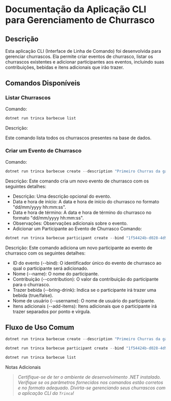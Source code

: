 # Documentação da Aplicação CLI para Gerenciamento de Churrasco
## Descrição
Esta aplicação CLI (Interface de Linha de Comando) foi desenvolvida para gerenciar churrascos. Ela permite criar eventos de churrasco, listar os churrascos existentes e adicionar participantes aos eventos, incluindo suas contribuições, bebidas e itens adicionais que irão trazer.

## Comandos Disponíveis
### Listar Churrascos
Comando:

```powershell
dotnet run trinca barbecue list
```
Descrição:

Este comando lista todos os churrascos presentes na base de dados.

### Criar um Evento de Churrasco
Comando:

```powershell
dotnet run trinca barbecue create --description "Primeiro Churras da galera!!!!" --begin "12/01/2024 13:00:00" --end "12/01/2024 17:00:00" --remark "Traga seu amigo!!!!!!"
```
Descrição:
Este comando cria um novo evento de churrasco com os seguintes detalhes:

- Descrição: Uma descrição opcional do evento.
- Data e hora de início: A data e hora de início do churrasco no formato "dd/mm/yyyy hh:mm:ss".
- Data e hora de término: A data e hora de término do churrasco no formato "dd/mm/yyyy hh:mm:ss".
- Observações: Observações adicionais sobre o evento.
- Adicionar um Participante ao Evento de Churrasco
Comando:

```powershell
dotnet run trinca barbecue participant create --bind "1f54424b-d028-4d98-8b5c-c7e6e47b1ba7" --name "Thamirys Melo" --contribution 245,95 --bring-drink false --username thams --add-items "Item 001;Item 002;Item 003;brinds para o pessoal"
```

Descrição:
Este comando adiciona um novo participante ao evento de churrasco com os seguintes detalhes:

- ID do evento (--bind): O identificador único do evento de churrasco ao qual o participante será adicionado.
- Nome (--name): O nome do participante.
- Contribuição (--contribution): O valor da contribuição do participante para o churrasco.
- Trazer bebida (--bring-drink): Indica se o participante irá trazer uma bebida (true/false).
- Nome de usuário (--username): O nome de usuário do participante.
- Itens adicionais (--add-items): Itens adicionais que o participante irá trazer separados por ponto e vírgula.

## Fluxo de Uso Comum

```powershell
dotnet run trinca barbecue create --description "Primeiro Churras da galera!!!!" --begin "12/01/2024 13:00:00" --end "12/01/2024 17:00:00" --remark "Traga seu amigo!!!!!!"
```


```powershell
dotnet run trinca barbecue participant create --bind "1f54424b-d028-4d98-8b5c-c7e6e47b1ba7" --name "Thamirys Melo" --contribution 245,95 --bring-drink false --username thams --add-items "Item 001;Item 002;Item 003;brinds para o pessoal"
```

```powershell
dotnet run trinca barbecue list
```

Notas Adicionais

> *Certifique-se de ter o ambiente de desenvolvimento .NET instalado.
Verifique se os parâmetros fornecidos nos comandos estão corretos e no formato adequado.
Divirta-se gerenciando seus churrascos com a aplicação CLI da `Trinca`!*